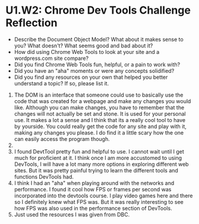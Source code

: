 # U1.W2: Chrome Dev Tools Challenge Reflection

* Describe the Document Object Model? What about it makes sense to you? What doesn't? What seems good and bad about it?
* How did using Chrome Web Tools to look at your site and a wordpress.com site compare?
* Did you find Chrome Web Tools fun, helpful, or a pain to work with?
* Did you have an "aha" moments or were any concepts solidified?
* Did you find any resources on your own that helped you better understand a topic? If so, please list it.

1) The DOM is an interface that someone could use to basically use the code that was created for a webpage and make any changes you would like. Although you can make changes, you have to remember that the changes will not actually be set and stone. It is used for your personal use. It makes a lot a sense and I think that its a really cool tool to have by yourside. You could really get the code for any site and play with it, making any changes you please. I do find it a little scary how the one can easily access the program though. 
2) 
3) I found DevtTool pretty fun and helpful to use. I cannot wait until I get much for proficient at it. I think once I am more accustomed to using DevTools, I will have a lot many more options in exploring different web sites. But it was pretty painful trying to learn the different tools and functions DevTools had. 
4) I think I had an "aha" when playing around with the networks and performance. I found it cool how FPS or frames per second was incorporated into the devtools course. I play video games here and there so I definitely knew what FPS was. But it was really interesting to see how FPS was also used in the performance section of DevTools. 
5) Just used the resources I was given from DBC.
